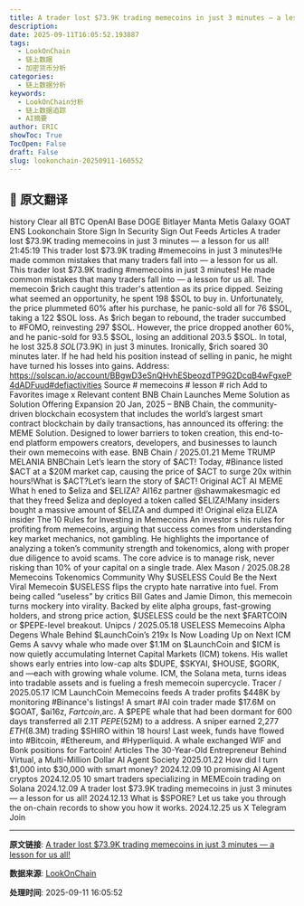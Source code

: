 ```yaml
---
title: A trader lost $73.9K trading memecoins in just 3 minutes — a lesson for us all!
description: 
date: 2025-09-11T16:05:52.193887
tags:
  - LookOnChain
  - 链上数据
  - 加密货币分析
categories:
  - 链上数据分析
keywords:
  - LookOnChain分析
  - 链上数据追踪
  - AI摘要
author: ERIC
showToc: True
TocOpen: False
draft: False
slug: lookonchain-20250911-160552
---
```


## 📝 原文翻译

history Clear all BTC OpenAI Base DOGE Bitlayer Manta Metis Galaxy GOAT ENS Lookonchain Store Sign In Security Sign Out Feeds Articles A trader lost $73.9K trading memecoins in just 3 minutes — a lesson for us all! 21:45:19 This trader lost $73.9K trading #memecoins in just 3 minutes!He made common mistakes that many traders fall into — a lesson for us all. This trader lost $73.9K trading #memecoins in just 3 minutes! He made common mistakes that many traders fall into — a lesson for us all. The memecoin $rich caught this trader's attention as its price dipped. Seizing what seemed an opportunity, he spent 198 $SOL to buy in. Unfortunately, the price plummeted 60% after his purchase, he panic-sold all for 76 $SOL, taking a 122 $SOL loss. As $rich began to rebound, the trader succumbed to #FOMO, reinvesting 297 $SOL. However, the price dropped another 60%, and he panic-sold for 93.5 $SOL, losing an additional 203.5 $SOL. In total, he lost 325.8 $SOL($73.9K) in just 3 minutes. Ironically, $rich soared 30 minutes later. If he had held his position instead of selling in panic, he might have turned his losses into gains. Address: https://solscan.io/account/BBgwD3eSnQHvhESbeozdTP9G2DcqB4wFgxeP4dADFuud#defiactivities Source # memecoins # lesson # rich Add to Favorites image x Relevant content BNB Chain Launches Meme Solution as Solution Offering Expansion 20 Jan, 2025 – BNB Chain, the community-driven blockchain ecosystem that includes the world’s largest smart contract blockchain by daily transactions, has announced its offering: the MEME Solution. Designed to lower barriers to token creation, this end-to-end platform empowers creators, developers, and businesses to launch their own memecoins with ease. BNB Chain / 2025.01.21 Meme TRUMP MELANIA BNBChain Let’s learn the story of $ACT! Today, #Binance listed $ACT at a $20M market cap, causing the price of $ACT to surge 20x within hours!What is $ACT?Let’s learn the story of $ACT! Original ACT AI MEME What h ened to $eliza and $ELIZA? AI16z partner @shawmakesmagic ed that they freed $eliza and deployed a token called $ELIZA!Many insiders bought a massive amount of $ELIZA and dumped it! Original eliza ELIZA insider The 10 Rules for Investing in Memecoins An investor s his rules for profiting from memecoins, arguing that success comes from understanding key market mechanics, not gambling. He highlights the importance of analyzing a token’s community strength and tokenomics, along with proper due diligence to avoid scams. The core advice is to manage risk, never risking than 10% of your capital on a single trade. Alex Mason / 2025.08.28 Memecoins Tokenomics Community Why $USELESS Could Be the Next Viral Memecoin $USELESS flips the crypto hate narrative into fuel. From being called “useless” by critics Bill Gates and Jamie Dimon, this memecoin turns mockery into virality. Backed by elite alpha groups, fast-growing holders, and strong price action, $USELESS could be the next $FARTCOIN or $PEPE-level breakout. Unipcs / 2025.05.18 USELESS Memecoins Alpha Degens Whale Behind $LaunchCoin’s 219x Is Now Loading Up on Next ICM Gems A savvy whale who made over $1.1M on $LaunchCoin and $ICM is now quietly accumulating Internet Capital Markets (ICM) tokens. His wallet shows early entries into low-cap alts $DUPE, $SKYAI, $HOUSE, $GORK, and —each with growing whale volume. ICM, the Solana meta, turns ideas into tradable assets and is fueling a fresh memecoin supercycle. Tracer / 2025.05.17 ICM LaunchCoin Memecoins feeds A trader profits $448K by monitoring #Binance's listings! A smart #AI coin trader made $17.6M on $GOAT, $ai16z, $Fartcoin,$arc. A $PEPE whale that had been dormant for 600 days transferred all 2.1T $PEPE($52M) to a address. A sniper earned 2,277 $ETH ($8.3M) trading $SHIRO within 18 hours! Last week, funds have flowed into #Bitcoin, #Ethereum, and #Hyperliquid. A whale exchanged WIF and Bonk positions for Fartcoin! Articles The 30-Year-Old Entrepreneur Behind Virtual, a Multi-Million Dollar AI Agent Society 2025.01.22 How did I turn $1,000 into $30,000 with smart money? 2024.12.09 10 promising AI Agent cryptos 2024.12.05 10 smart traders specializing in MEMEcoin trading on Solana 2024.12.09 A trader lost $73.9K trading memecoins in just 3 minutes — a lesson for us all! 2024.12.13 What is $SPORE? Let us take you through the on-chain records to show you how it works. 2024.12.25 us X Telegram Join

---

**原文链接**: [A trader lost $73.9K trading memecoins in just 3 minutes — a lesson for us all!](https://www.lookonchain.com/articles/1031)

**数据来源**: [LookOnChain](https://www.lookonchain.com)

**处理时间**: 2025-09-11 16:05:52

